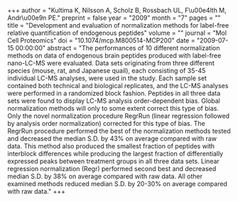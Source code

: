 +++
author = "Kultima K, Nilsson A, Scholz B, Rossbach UL, F\u00e4lth M, Andr\u00e9n PE."
preprint = false
year = "2009"
month = "7"
pages = ""
title = "Development and evaluation of normalization methods for label-free relative quantification of endogenous peptides"
volume = ""
journal = "Mol Cell Proteomics"
doi = "10.1074/mcp.M800514-MCP200"
date = "2009-07-15 00:00:00"
abstract = "The performances of 10 different normalization methods on data of endogenous brain peptides produced with label-free nano-LC-MS were evaluated. Data sets originating from three different species (mouse, rat, and Japanese quail), each consisting of 35-45 individual LC-MS analyses, were used in the study. Each sample set contained both technical and biological replicates, and the LC-MS analyses were performed in a randomized block fashion. Peptides in all three data sets were found to display LC-MS analysis order-dependent bias. Global normalization methods will only to some extent correct this type of bias. Only the novel normalization procedure RegrRun (linear regression followed by analysis order normalization) corrected for this type of bias. The RegrRun procedure performed the best of the normalization methods tested and decreased the median S.D. by 43% on average compared with raw data. This method also produced the smallest fraction of peptides with interblock differences while producing the largest fraction of differentially expressed peaks between treatment groups in all three data sets. Linear regression normalization (Regr) performed second best and decreased median S.D. by 38% on average compared with raw data. All other examined methods reduced median S.D. by 20-30% on average compared with raw data."
+++

